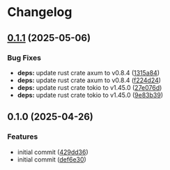 # Changelog

## [0.1.1](https://github.com/vexxhost/multipathd_exporter/compare/multipathd-exporter-v0.1.0...multipathd-exporter-v0.1.1) (2025-05-06)


### Bug Fixes

* **deps:** update rust crate axum to v0.8.4 ([1315a84](https://github.com/vexxhost/multipathd_exporter/commit/1315a849403c8b8b8b62db17c20d72c9965de565))
* **deps:** update rust crate axum to v0.8.4 ([f224d24](https://github.com/vexxhost/multipathd_exporter/commit/f224d2441c07264f03fbbeb1499aba2a42d5e240))
* **deps:** update rust crate tokio to v1.45.0 ([27e076d](https://github.com/vexxhost/multipathd_exporter/commit/27e076d08fc15d4e4d3ed51763738c23cca6b7db))
* **deps:** update rust crate tokio to v1.45.0 ([9e83b39](https://github.com/vexxhost/multipathd_exporter/commit/9e83b395e11ea3713903b4dce4a48cfeee447a79))

## 0.1.0 (2025-04-26)


### Features

* initial commit ([429dd36](https://github.com/vexxhost/multipathd_exporter/commit/429dd368c4fd1a8c4deab35c40c513814ad444d5))
* initial commit ([def6e30](https://github.com/vexxhost/multipathd_exporter/commit/def6e3017698fdb52b4758362ccd55e5cb75b7db))
